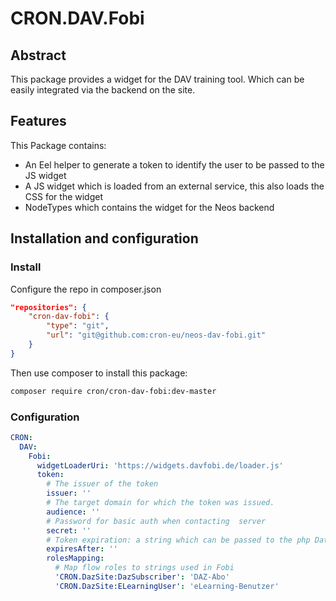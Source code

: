 # CRON.DAV.Fobi

## Abstract

This package provides a widget for the DAV training tool. 
Which can be easily integrated via the backend on the site.

## Features
This Package contains:
* An Eel helper to generate a token to identify the user to be passed to the JS widget
* A JS widget which is loaded from an external service, this also loads the CSS for the widget 
* NodeTypes which contains the widget for the Neos backend
    
## Installation and configuration

### Install

Configure the repo in composer.json

```json
"repositories": {
    "cron-dav-fobi": {
        "type": "git",
        "url": "git@github.com:cron-eu/neos-dav-fobi.git"
    }
}
```

Then use composer to install this package:

```bash
composer require cron/cron-dav-fobi:dev-master
```


### Configuration
```yaml
CRON:
  DAV:
    Fobi:
      widgetLoaderUri: 'https://widgets.davfobi.de/loader.js'
      token:
        # The issuer of the token
        issuer: ''
        # The target domain for which the token was issued.
        audience: ''
        # Password for basic auth when contacting  server
        secret: ''
        # Token expiration: a string which can be passed to the php DateInterval constructor
        expiresAfter: ''
        rolesMapping:
          # Map flow roles to strings used in Fobi
          'CRON.DazSite:DazSubscriber': 'DAZ-Abo'
          'CRON.DazSite:ELearningUser': 'eLearning-Benutzer'
``` 
